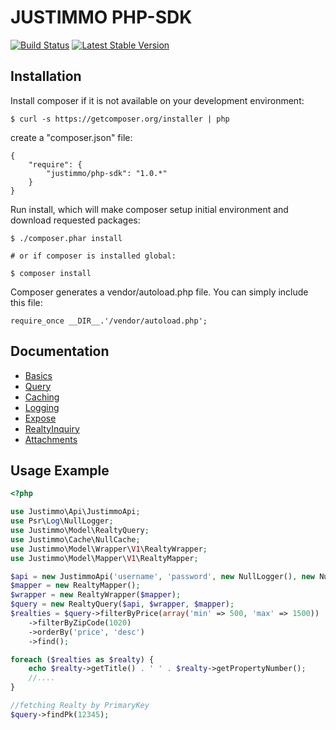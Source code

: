 JUSTIMMO PHP-SDK
=======
[![Build Status](https://api.travis-ci.org/justimmo/php-sdk.png)](https://travis-ci.org/justimmo/php-sdk)
[![Latest Stable Version](https://poser.pugx.org/justimmo/php-sdk/version.png)](https://packagist.org/packages/justimmo/php-sdk)

Installation
------------

Install composer if it is not available on your development environment:
```
$ curl -s https://getcomposer.org/installer | php
```
create a "composer.json" file:
```
{
    "require": {
        "justimmo/php-sdk": "1.0.*"
    }
}
```
Run install, which will make composer setup initial environment and download requested packages:
```
$ ./composer.phar install

# or if composer is installed global:

$ composer install

```
Composer generates a vendor/autoload.php file. You can simply include this file:
```
require_once __DIR__.'/vendor/autoload.php';
```

Documentation
-------------
* [Basics](doc/basics.md)
* [Query](doc/query.md)
* [Caching](doc/caching.md)
* [Logging](doc/logging.md)
* [Expose](doc/expose.md)
* [RealtyInquiry](doc/inquiry.md)
* [Attachments](doc/attachment.md)

Usage Example
-------------
``` php
<?php

use Justimmo\Api\JustimmoApi;
use Psr\Log\NullLogger;
use Justimmo\Model\RealtyQuery;
use Justimmo\Cache\NullCache;
use Justimmo\Model\Wrapper\V1\RealtyWrapper;
use Justimmo\Model\Mapper\V1\RealtyMapper;

$api = new JustimmoApi('username', 'password', new NullLogger(), new NullCache());
$mapper = new RealtyMapper();
$wrapper = new RealtyWrapper($mapper);
$query = new RealtyQuery($api, $wrapper, $mapper);
$realties = $query->filterByPrice(array('min' => 500, 'max' => 1500))
    ->filterByZipCode(1020)
    ->orderBy('price', 'desc')
    ->find();

foreach ($realties as $realty) {
    echo $realty->getTitle() . ' ' . $realty->getPropertyNumber();
    //....
}

//fetching Realty by PrimaryKey
$query->findPk(12345);
```
